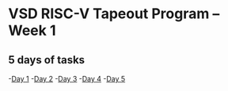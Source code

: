 # VSD RISC-V Tapeout Program – Week 1 

## 5 days of tasks 
-[Day 1]()
-[Day 2]()
-[Day 3]()
-[Day 4]()
-[Day 5]()
